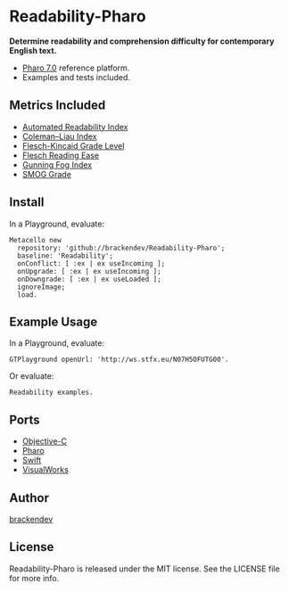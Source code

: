 Readability-Pharo
=================

**Determine readability and comprehension difficulty for contemporary English text.**

* [Pharo 7.0](http://pharo.org/) reference platform.
* Examples and tests included.

## Metrics Included

* [Automated Readability Index](http://en.wikipedia.org/wiki/Automated_Readability_Index)
* [Coleman–Liau Index](http://en.wikipedia.org/wiki/Coleman–Liau_index)
* [Flesch-Kincaid Grade Level](http://en.wikipedia.org/wiki/Flesch–Kincaid_readability_tests)
* [Flesch Reading Ease](https://en.wikipedia.org/wiki/Flesch–Kincaid_readability_tests#Flesch_reading_ease)
* [Gunning Fog Index](http://en.wikipedia.org/wiki/Gunning_fog_index)
* [SMOG Grade](http://en.wikipedia.org/wiki/SMOG)

## Install

In a Playground, evaluate:

```smalltalk
Metacello new 
  repository: 'github://brackendev/Readability-Pharo';
  baseline: 'Readability';
  onConflict: [ :ex | ex useIncoming ];
  onUpgrade: [ :ex | ex useIncoming ];
  onDowngrade: [ :ex | ex useLoaded ];
  ignoreImage;
  load.
```

## Example Usage

In a Playground, evaluate:

```smalltalk
GTPlayground openUrl: 'http://ws.stfx.eu/N07H5OFUTG00'.
```

Or evaluate:

```smalltalk
Readability examples.
```

## Ports

* [Objective-C](https://github.com/brackendev/Readability-Objective-C)
* [Pharo](https://github.com/brackendev/Readability-Pharo)
* [Swift](https://github.com/brackendev/Readability-Swift)
* [VisualWorks](https://github.com/brackendev/Readability-VisualWorks)

## Author

[brackendev](https://www.github.com/brackendev)

## License

Readability-Pharo is released under the MIT license. See the LICENSE file for more info.

